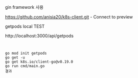 
gin framework 사용

https://github.com/anisia20/k8s-client.git - Connect to preview 

getpods local TEST

http://localhost:3000/api/getpods

```command


go mod init getpods
go get -u
go get k8s.io/client-go@v0.19.0
go run cmd/main.go
결과


 ```